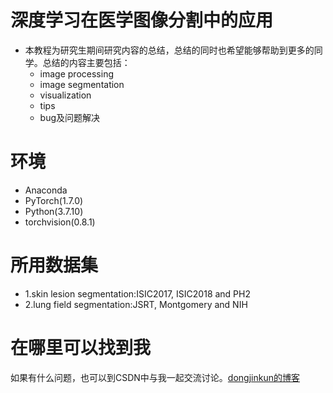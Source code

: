 # 深度学习在医学图像分割中的应用
- 本教程为研究生期间研究内容的总结，总结的同时也希望能够帮助到更多的同学。总结的内容主要包括：
  - image processing
  - image segmentation
  - visualization
  - tips
  - bug及问题解决
# 环境
- Anaconda
- PyTorch(1.7.0)
- Python(3.7.10)
- torchvision(0.8.1)
# 所用数据集
- 1.skin lesion segmentation:ISIC2017, ISIC2018 and PH2
- 2.lung field segmentation:JSRT, Montgomery and NIH
# 在哪里可以找到我
如果有什么问题，也可以到CSDN中与我一起交流讨论。[dongjinkun的博客](https://dongjinkun.blog.csdn.net/)
 
